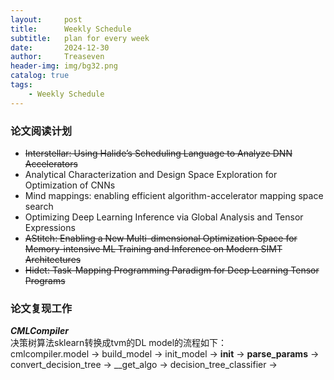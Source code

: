 ```yaml
---
layout:     post
title:      Weekly Schedule
subtitle:   plan for every week
date:       2024-12-30
author:     Treaseven
header-img: img/bg32.png
catalog: true
tags:
    - Weekly Schedule
---
```


### 论文阅读计划
* ~~Interstellar: Using Halide’s Scheduling Language to Analyze DNN Accelerators~~
* Analytical Characterization and Design Space Exploration for Optimization of CNNs
* Mind mappings: enabling efficient algorithm-accelerator mapping space search
* Optimizing Deep Learning Inference via Global Analysis and Tensor Expressions
* ~~AStitch: Enabling a New Multi-dimensional Optimization Space for Memory-intensive ML Training and Inference on Modern SIMT Architectures~~
* ~~Hidet: Task-Mapping Programming Paradigm for Deep Learning Tensor Programs~~


### 论文复现工作

***CMLCompiler***<br>
决策树算法sklearn转换成tvm的DL model的流程如下：<br>
cmlcompiler.model &rightarrow; build_model &rightarrow; init_model &rightarrow; __init__ &rightarrow; __parse_params__ &rightarrow; convert_decision_tree &rightarrow; __get_algo &rightarrow; decision_tree_classifier &rightarrow;